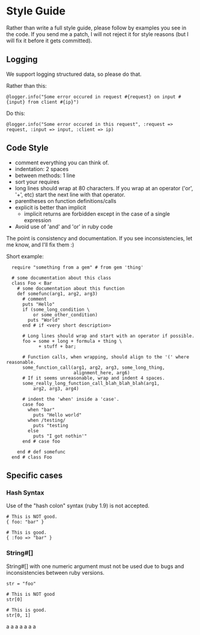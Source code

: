 # Style Guide   

Rather than write a full style guide, please follow by examples you see in the
code. If you send me a patch, I will not reject it for style reasons (but I
will fix it before it gets committed).

## Logging

We support logging structured data, so please do that.

Rather than this:

    @logger.info("Some error occured in request #{request} on input #{input} from client #{ip}")

Do this:
    
    @logger.info("Some error occured in this request", :request => request, :input => input, :client => ip)

## Code Style

* comment everything you can think of.
* indentation: 2 spaces
* between methods: 1 line
* sort your requires
* long lines should wrap at 80 characters. If you wrap at an operator ('or',
  '+', etc) start the next line with that operator.
* parentheses on function definitions/calls
* explicit is better than implicit
  * implicit returns are forbidden except in the case of a single expression 
* Avoid use of 'and' and 'or' in ruby code 

The point is consistency and documentation. If you see inconsistencies, let me
know, and I'll fix them :)

Short example:

      require "something from a gem" # from gem 'thing'

      # some documentation about this class
      class Foo < Bar
        # some documentation about this function
        def somefunc(arg1, arg2, arg3)
          # comment
          puts "Hello"
          if (some_long_condition \
              or some_other_condition)
            puts "World"
          end # if <very short description>

          # Long lines should wrap and start with an operator if possible.
          foo = some + long + formula + thing \
                + stuff + bar;

          # Function calls, when wrapping, should align to the '(' where reasonable.
          some_function_call(arg1, arg2, arg3, some_long_thing,
                             alignment_here, arg6)
          # If it seems unreasonable, wrap and indent 4 spaces.
          some_really_long_function_call_blah_blah_blah(arg1,
              arg2, arg3, arg4)

          # indent the 'when' inside a 'case'.
          case foo
            when "bar"
              puts "Hello world"
            when /testing/
              puts "testing
            else
              puts "I got nothin'"
          end # case foo
            
        end # def somefunc
      end # class Foo

## Specific cases

### Hash Syntax

Use of the "hash colon" syntax (ruby 1.9) is not accepted.

    # This is NOT good.
    { foo: "bar" }

    # This is good.
    { :foo => "bar" }

### String#[]

String#[] with one numeric argument must not be used due to bugs and
inconsistencies between ruby versions.

    str = "foo"

    # This is NOT good
    str[0]

    # This is good.
    str[0, 1]

a
a
a
a
a
a
a
